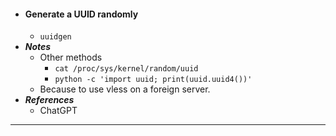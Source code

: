- #### Generate a UUID randomly 
    - `uuidgen`
- ***Notes***
    - Other methods
        - `cat /proc/sys/kernel/random/uuid`
        - `python -c 'import uuid; print(uuid.uuid4())'`
    - Because to use vless on a foreign server.
- ***References***
    - ChatGPT
- ---
